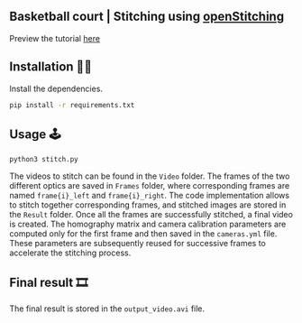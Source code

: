 ## Basketball court | Stitching using [openStitching](https://github.com/OpenStitching)

Preview the tutorial [here](https://github.com/lukasalexanderweber/stitching_tutorial/blob/master/docs/Stitching%20Tutorial.md)

## Installation 👷‍♂️

Install the dependencies.

```bash
pip install -r requirements.txt
```
## Usage 🕹️

```
python3 stitch.py
```

The videos to stitch can be found in the `Video` folder.
The frames of the two different optics are saved in `Frames` folder, where corresponding frames are named `frame{i}_left` and `frame{i}_right`.
The code implementation allows to stitch together corresponding frames, and stitched images are stored in the `Result` folder. Once all the frames are successfully stitched, a final video is created.
The homography matrix and camera calibration parameters are computed only for the first frame and then saved in the `cameras.yml` file. These parameters are subsequently reused for successive frames to accelerate the stitching process.

## Final result 🎞️

The final result is stored in the `output_video.avi` file.
